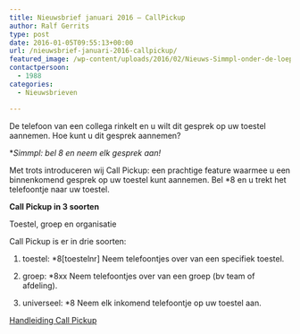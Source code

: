 ```yaml
---
title: Nieuwsbrief januari 2016 – CallPickup
author: Ralf Gerrits
type: post
date: 2016-01-05T09:55:13+00:00
url: /nieuwsbrief-januari-2016-callpickup/
featured_image: /wp-content/uploads/2016/02/Nieuws-Simmpl-onder-de-loep-200x76.png
contactpersoon:
  - 1988
categories:
  - Nieuwsbrieven

---
```

De telefoon van een collega rinkelt en u wilt dit gesprek op uw toestel aannemen. Hoe kunt u dit gesprek aannemen?

**Simmpl: bel *8 en neem elk gesprek aan!**

<!--more-->



Met trots introduceren wij Call Pickup: een prachtige feature waarmee u een binnenkomend gesprek op uw toestel kunt aannemen. Bel *8 en u trekt het telefoontje naar uw toestel.

**Call Pickup in 3 soorten**

Toestel, groep en organisatie

Call Pickup is er in drie soorten:

1. toestel: *8[toestelnr]
Neem telefoontjes over van een specifiek toestel.

2. groep: *8xx
Neem telefoontjes over van een groep (bv team of afdeling).

3. universeel: *8
Neem elk inkomend telefoontje op uw toestel aan.

<a class="button" href="http://www.simmpl.nl/downloads/Simmpl_handleiding_CallPickup.pdf" target="_blank">Handleiding Call Pickup</a>